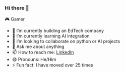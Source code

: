 
### Hi there 👋
🎮 Gamer
 
- 🔭 I’m currently building an EdTech company
- 🌱 I’m currently learning AI integration
- 👯 I’m looking to collaborate on python or AI projects
- 💬 Ask me about anything
- 📫 How to reach me: [LinkedIn](https://www.linkedin.com/in/larnold3/)
- 😄 Pronouns: He/Him
- ⚡ Fun fact: I have moved over 25 times

